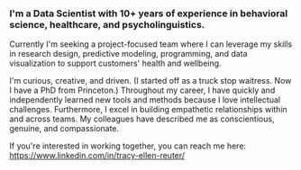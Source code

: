 ### I'm a Data Scientist with 10+ years of experience in behavioral science, healthcare, and psycholinguistics. 

Currently I'm seeking a project-focused team where I can leverage my skills in research design, predictive modeling, programming, and data visualization to support customers' health and wellbeing.

I'm curious, creative, and driven. (I started off as a truck stop waitress. Now I have a PhD from Princeton.) Throughout my career, I have quickly and independently learned new tools and methods because I love intellectual challenges. Furthermore, I excel in building empathetic relationships within and across teams. My colleagues have described me as conscientious, genuine, and compassionate.

If you're interested in working together, you can reach me here: https://www.linkedin.com/in/tracy-ellen-reuter/
